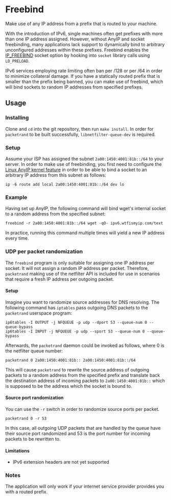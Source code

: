 # Freebind
Make use of any IP address from a prefix that is routed to your machine.

With the introduction of IPv6, single machines often get prefixes with more than one IP address assigned. However, without AnyIP and socket freebinding, many applications lack support to dynamically bind to arbitrary unconfigured addresses within these prefixes. Freebind enables the [IP\_FREEBIND](http://man7.org/linux/man-pages/man7/ip.7.html) socket option by hooking into `socket` library calls using `LD_PRELOAD`.

IPv6 services employing rate limiting often ban per /128 or per /64 in order to minimize collateral damage. If you have a statically routed prefix that is smaller than the prefix being banned, you can make use of freebind, which will bind sockets to random IP addresses from specified prefixes.

## Usage
### Installing
Clone and `cd` into the git repository, then run `make install`. In order for `packetrand` to be built successfully, `libnetfilter-queue-dev` is required.
### Setup
Assume your ISP has assigned the subnet `2a00:1450:4001:81b::/64` to your server. In order to make use of freebinding, you first need to configure the [Linux AnyIP kernel feature](https://git.kernel.org/cgit/linux/kernel/git/torvalds/linux.git/commit/?id=ab79ad14a2d51e95f0ac3cef7cd116a57089ba82) in order to be able to bind a socket to an arbitrary IP address from this subnet as follows:

```
ip -6 route add local 2a00:1450:4001:81b::/64 dev lo
```

### Example
Having set up AnyIP, the following command will bind wget's internal socket to a random address from the specified subnet:
```
freebind -r 2a00:1450:4001:81b::/64 wget -qO- ipv6.wtfismyip.com/text
```
In practice, running this command multiple times will yield a new IP address every time.

### UDP per packet randomization
The `freebind` program is only suitable for assigning one IP address per socket. It will not assign a random IP address per packet. Therefore, `packetrand` making use of the netfilter API is included for use in scenarios that require a fresh IP address per outgoing packet.

#### Setup
Imagine you want to randomize source addresses for DNS resolving. The following command has `iptables` pass outgoing DNS packets to the `packetrand` userspace program:
```
ip6tables -I OUTPUT -j NFQUEUE -p udp --dport 53 --queue-num 0 --queue-bypass
ip6tables -I INPUT -j NFQUEUE -p udp --sport 53 --queue-num 0 --queue-bypass
```
Afterwards, the `packetrand` daemon could be invoked as follows, where 0 is the netfilter queue number:
```
packetrand 0 2a00:1450:4001:81b:: 2a00:1450:4001:81b::/64
```
This will cause `packetrand` to rewrite the source address of outgoing packets to a random address from the specified prefix and translate back the destination address of incoming packets to `2a00:1450:4001:81b::` which is supposed to be the address which the socket is bound to.

#### Source port randomization
You can use the `-r` switch in order to randomize source ports per packet.
```
packetrand 0 -r 53
```
In this case, all outgoing UDP packets that are handled by the queue have their source port randomized and 53 is the port number for incoming packets to be rewritten to.

#### Limitations
- IPv6 extension headers are not yet supported

### Notes
The application will only work if your internet service provider provides you with a routed prefix.
